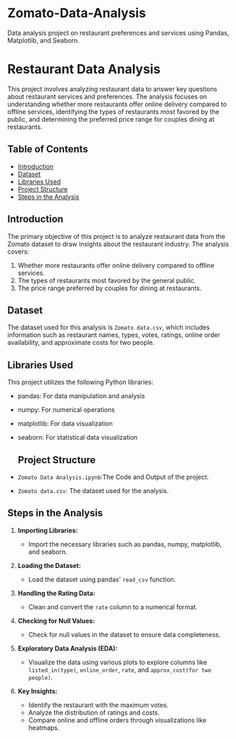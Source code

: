 # Zomato-Data-Analysis
Data analysis project on restaurant preferences and services using Pandas, Matplotlib, and Seaborn.

# Restaurant Data Analysis

This project involves analyzing restaurant data to answer key questions about restaurant services and preferences. The analysis focuses on understanding whether more restaurants offer online delivery compared to offline services, identifying the types of restaurants most favored by the public, and determining the preferred price range for couples dining at restaurants.

## Table of Contents
- [Introduction](#introduction)
- [Dataset](#dataset)
- [Libraries Used](#libraries-used)
- [Project Structure](#project-structure)
- [Steps in the Analysis](#steps-in-the-analysis)
  
## Introduction

The primary objective of this project is to analyze restaurant data from the Zomato dataset to draw insights about the restaurant industry. The analysis covers:

1. Whether more restaurants offer online delivery compared to offline services.
2. The types of restaurants most favored by the general public.
3. The price range preferred by couples for dining at restaurants.

## Dataset

The dataset used for this analysis is `Zomato data.csv`, which includes information such as restaurant names, types, votes, ratings, online order availability, and approximate costs for two people.

## Libraries Used

This project utilizes the following Python libraries:
- pandas: For data manipulation and analysis
- numpy: For numerical operations
- matplotlib: For data visualization
- seaborn: For statistical data visualization

  ## Project Structure

- `Zomato Data Analysis.ipynb`:The Code and Output of the project.
- `Zomato data.csv`: The dataset used for the analysis.

## Steps in the Analysis

1. **Importing Libraries:**
   - Import the necessary libraries such as pandas, numpy, matplotlib, and seaborn.

2. **Loading the Dataset:**
   - Load the dataset using pandas' `read_csv` function.

3. **Handling the Rating Data:**
   - Clean and convert the `rate` column to a numerical format.

4. **Checking for Null Values:**
   - Check for null values in the dataset to ensure data completeness.

5. **Exploratory Data Analysis (EDA):**
   - Visualize the data using various plots to explore columns like `listed_in(type)`, `online_order`, `rate`, and `approx_cost(for two people)`.

6. **Key Insights:**
   - Identify the restaurant with the maximum votes.
   - Analyze the distribution of ratings and costs.
   - Compare online and offline orders through visualizations like heatmaps.


